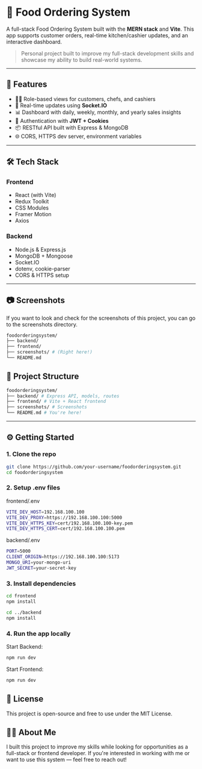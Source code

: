 # 🍔 Food Ordering System

A full-stack Food Ordering System built with the **MERN stack** and **Vite**. This app supports customer orders, real-time kitchen/cashier updates, and an interactive dashboard.

> Personal project built to improve my full-stack development skills and showcase my ability to build real-world systems.

---

## 🚀 Features

- 🧑‍🍳 Role-based views for customers, chefs, and cashiers
- 🔁 Real-time updates using **Socket.IO**
- 📊 Dashboard with daily, weekly, monthly, and yearly sales insights
- 🔐 Authentication with **JWT + Cookies**
- 📦 RESTful API built with Express & MongoDB
- 🌐 CORS, HTTPS dev server, environment variables

---

## 🛠️ Tech Stack

### Frontend
- React (with Vite)
- Redux Toolkit
- CSS Modules
- Framer Motion
- Axios

### Backend
- Node.js & Express.js
- MongoDB + Mongoose
- Socket.IO
- dotenv, cookie-parser
- CORS & HTTPS setup

---

## 📷 Screenshots
If you want to look and check for the screenshots of this project, you can go to the screenshots directory.

```bash
foodorderingsystem/
├── backend/
├── frontend/
├── screenshots/ # (Right here!)
└── README.md
```

## 📁 Project Structure

```bash
foodorderingsystem/
├── backend/ # Express API, models, routes
├── frontend/ # Vite + React frontend
├── screenshots/ # Screenshots
└── README.md # You're here!

```
---

## ⚙️ Getting Started

### 1. Clone the repo

```bash
git clone https://github.com/your-username/foodorderingsystem.git
cd foodorderingsystem

```
### 2. Setup .env files

frontend/.env
```bash
VITE_DEV_HOST=192.168.100.100
VITE_DEV_PROXY=https://192.168.100.100:5000
VITE_DEV_HTTPS_KEY=cert/192.168.100.100-key.pem
VITE_DEV_HTTPS_CERT=cert/192.168.100.100.pem

```
backend/.env

```bash
PORT=5000
CLIENT_ORIGIN=https://192.168.100.100:5173
MONGO_URI=your-mongo-uri
JWT_SECRET=your-secret-key

```
### 3. Install dependencies

```bash
cd frontend
npm install

cd ../backend
npm install

```
### 4. Run the app locally

Start Backend:
```bash
npm run dev

```
Start Frontend:
```bash
npm run dev

```
## 📄 License
This project is open-source and free to use under the MIT License.

## 🙋‍♂️ About Me
I built this project to improve my skills while looking for opportunities as a full-stack or frontend developer. If you're interested in working with me or want to use this system — feel free to reach out!